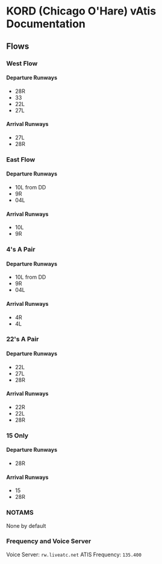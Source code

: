 # KORD (Chicago O'Hare) vAtis Documentation

## Flows

### West Flow

#### Departure Runways
* 28R
* 33
* 22L
* 27L

#### Arrival Runways
* 27L
* 28R

### East Flow

#### Departure Runways
* 10L from DD
* 9R
* 04L

#### Arrival Runways
* 10L
* 9R

### 4's A Pair

#### Departure Runways
* 10L from DD
* 9R
* 04L

#### Arrival Runways
* 4R
* 4L

### 22's A Pair

#### Departure Runways
* 22L
* 27L
* 28R

#### Arrival Runways
* 22R
* 22L
* 28R

### 15 Only

#### Departure Runways
* 28R
 
#### Arrival Runways
* 15
* 28R


### NOTAMS

None by default


### Frequency and Voice Server
Voice Server: `rw.liveatc.net`
ATIS Frequency: `135.400`
